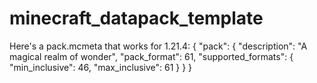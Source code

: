 # minecraft_datapack_template
Here's a pack.mcmeta that works for 1.21.4:
{
  "pack": {
    "description": "A magical realm of wonder",
    "pack_format": 61,
    "supported_formats": {
      "min_inclusive": 46,
      "max_inclusive": 61
    }
  }
}
